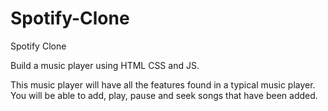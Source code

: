 # Spotify-Clone
Spotify Clone

Build a music player using HTML CSS and JS. 

This music player will have all the features found in a typical music player. 
You will be able to add, play, pause and seek songs that have been added. 
